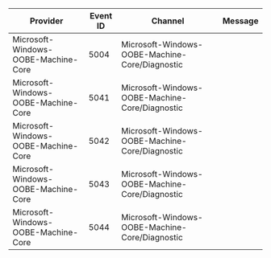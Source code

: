 Provider                             |  Event ID  |  Channel                                         |  Message
-------------------------------------|------------|--------------------------------------------------|---------
Microsoft-Windows-OOBE-Machine-Core  |  5004      |  Microsoft-Windows-OOBE-Machine-Core/Diagnostic  |
Microsoft-Windows-OOBE-Machine-Core  |  5041      |  Microsoft-Windows-OOBE-Machine-Core/Diagnostic  |
Microsoft-Windows-OOBE-Machine-Core  |  5042      |  Microsoft-Windows-OOBE-Machine-Core/Diagnostic  |
Microsoft-Windows-OOBE-Machine-Core  |  5043      |  Microsoft-Windows-OOBE-Machine-Core/Diagnostic  |
Microsoft-Windows-OOBE-Machine-Core  |  5044      |  Microsoft-Windows-OOBE-Machine-Core/Diagnostic  |